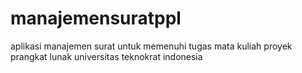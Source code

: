 # manajemensuratppl
aplikasi manajemen surat untuk memenuhi tugas mata kuliah proyek prangkat lunak universitas teknokrat indonesia
